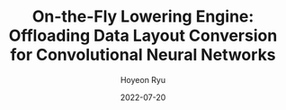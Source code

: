 ---
layout: publication_info  # FIXED! DO NOT CHANGE!
author: "Hoyeon Ryu"   # your name (do not specify the publication authors, please specify publication authors at "pub_authors")
title:  "On-the-Fly Lowering Engine: Offloading Data Layout Conversion for Convolutional Neural Networks"  # publication title
date:   2022-07-20  # publication date (not the blog posting date...)

description: |  # provide a brief explanation of your work!
    TBD

params:
    pub_authors:  # publication authors
        - "Mingu Kang"
        - "Sangmin Hyun"
        - "Tae Hee Han"
        - "Jungrae Kim"
        - "/members/seokin_hong"

    pub_venue: "IEEE Access ( Volume: 10)"  # full venue name (conference and journal name)

    pub_url: https://ieeexplore.ieee.org/abstract/document/9833499/  # URL to get access to the publication (comment this line if you don't have publicaiton URL)
    pub_thumbnail: "thumbnail.png"  # image of the thumbnail (comment this line if you don't have any thumbnail to reveal)

    pub_abstract: |  # abstract of your publication
        Many deep learning frameworks utilize GEneral Matrix Multiplication (GEMM)-based convolution to accelerate CNN execution. GEMM-based convolution provides faster convolution yet requires a data conversion process called lowering (i.e., im2col), which incurs significant memory overhead and diminishes performance. This paper proposes a novel hardware mechanism, called On-the-fly Lowering Engine (OLE) , to eliminate the lowering overheads. Our goal is to offload the lowering overheads from the GEMM-based convolution. With OLE, the lowered matrix is neither pre-calculated nor stored in the main memory. Instead, a hardware engine generates lowered matrix on-the-fly from the original input matrix to reduce memory footprint and bandwidth requirements. Furthermore, the hardware offloading eliminates CPU cycles for lowering operation and overlaps computation with lowering to hide the performance overhead. Our evaluation shows that OLE can reduce memory footprint of convolutional layer inputs down to 1/12.5× and the overall memory footprint by up to 33.5%. Moreover, OLE can reduce the execution time of convolutional layers by 57.7% on average, resulting in an average speedup of 2.3× for representative CNN models.

    pub_keywords:  # keywords of your publication
        - TBD

    # Publication Classes: choose one of the class specified below (see more details at "config.yaml")
    #   - ACC : Accelerator
    #   - MS  : Memory System
    #   - CA  : Computer Architecture
    #   - OS  : Operating Systems
    #   - NDP : Near Data Processing / Processing In Memory
    pub_class: "MS"  # choose any class of the publication
---